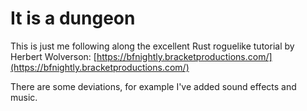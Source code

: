 It is a dungeon
===============

This is just me following along the excellent Rust roguelike tutorial by
Herbert Wolverson:
[https://bfnightly.bracketproductions.com/](https://bfnightly.bracketproductions.com/)

There are some deviations, for example I've added sound effects and music.